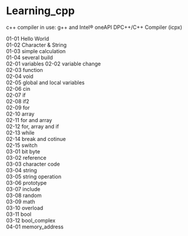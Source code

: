 # Learning_cpp

c++ compiler in use: g++ and Intel® oneAPI DPC++/C++ Compiler (icpx)

01-01 Hello World  
01-02 Character & String  
01-03 simple calculation  
01-04 several build      
02-01 variables 
02-02 variable change   
02-03 function  
02-04 void  
02-05 global and local variables    
02-06 cin   
02-07 if    
02-08 if2    
02-09 for    
02-10 array    
02-11 for and array    
02-12 for, array and if    
02-13 while    
02-14 break and cotinue    
02-15 switch    
03-01 bit byte      
03-02 reference     
03-03 character code    
03-04 string    
03-05 string operation    
03-06 prototype    
03-07 include    
03-08 random    
03-09 math    
03-10 overload    
03-11 bool    
03-12 bool_complex    
04-01 memory_address    